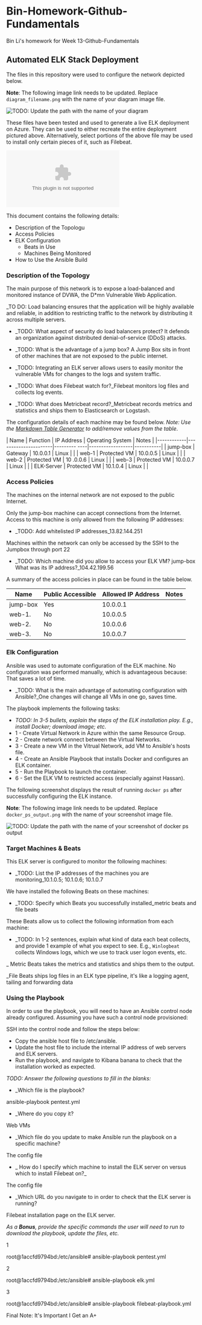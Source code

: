 # Bin-Homework-Github-Fundamentals
Bin Li's homework for Week 13-Github-Fundamentals

## Automated ELK Stack Deployment

The files in this repository were used to configure the network depicted below.

**Note**: The following image link needs to be updated. Replace `diagram_filename.png` with the name of your diagram image file.  

![TODO: Update the path with the name of your diagram](https://github.com/PandaPooPoo888/Bin-Homework-Github-Fundamentals/blob/main/Diagrams/_BIN%20LI__12-Cloud-Security%20HW_.png)

These files have been tested and used to generate a live ELK deployment on Azure. They can be used to either recreate the entire deployment pictured above. 
Alternatively, select portions of the above file may be used to install only certain pieces of it, such as Filebeat.

![TODO: Enter the playbook file](https://github.com/PandaPooPoo888/Bin-Homework-Github-Fundamentals/blob/main/Ansible/filebeat-playbook-yml.rtf)

This document contains the following details:
- Description of the Topologu
- Access Policies
- ELK Configuration
  - Beats in Use
  - Machines Being Monitored
- How to Use the Ansible Build

### Description of the Topology

The main purpose of this network is to expose a load-balanced and monitored instance of DVWA, the D*mn Vulnerable Web Application.

_TO DO: Load balancing ensures that the application will be highly available and reliable, in addition to restricting traffic to the network by distributing it across multiple servers.

- _TODO: What aspect of security do load balancers protect? It defends an organization against distributed denial-of-service (DDoS) attacks.
- _TODO: What is the advantage of a jump box? A Jump Box sits in front of other machines that are not exposed to the public internet.

- _TODO: Integrating an ELK server allows users to easily monitor the vulnerable VMs for changes to the logs and system traffic.
- _TODO: What does Filebeat watch for?_Filebeat monitors log files and collects log events.
- _TODO: What does Metricbeat record?_Metricbeat records metrics and statistics and ships them to Elasticsearch or Logstash.

The configuration details of each machine may be found below.
_Note: Use the [Markdown Table Generator](http://www.tablesgenerator.com/markdown_tables) to add/remove values from the table_.

| Name       | Function               | IP Address  | Operating System | Notes     |
|------------|----------------------|---------  ----|------------------|-----------|
| jump-box | Gateway               | 10.0.0.1      | Linux            |           |
| web-1      | Protected VM       | 10.0.0.5      | Linux            |           |
| web-2      | Protected VM       | 10 .0.0.6     | Linux            |           |
| web-3      | Protected VM       | 10.0.0.7      | Linux            |           |
| ELK-Server | Protected VM    | 10.1.0.4      | Linux            |           |

### Access Policies

The machines on the internal network are not exposed to the public Internet. 

Only the jump-box machine can accept connections from the Internet. Access to this machine is only allowed from the following IP addresses:
- _TODO: Add whitelisted IP addresses_13.82.144.251


Machines within the network can only be accessed by the SSH to the Jumpbox through port 22
- _TODO: Which machine did you allow to access your ELK VM? jump-box   What was its IP address?_104.42.199.56

A summary of the access policies in place can be found in the table below.

| Name               | Public Accessible     | Allowed IP Address    | Notes   |
|------------------|-------------------------|--------------------------|---------|
| jump-box        | Yes                             | 10.0.0.1                       |           |
| web-1.            | No                              | 10.0.0.5                       |           |
| web-2.            | No                              | 10.0.0.6                       |           |
| web-3.           |  No                              | 10.0.0.7                       |           |

### Elk Configuration

Ansible was used to automate configuration of the ELK machine. No configuration was performed manually, which is advantageous because: 
That saves a lot of time.
- _TODO: What is the main advantage of automating configuration with Ansible?_One changes will change all VMs in one go, saves time. 

The playbook implements the following tasks:

- _TODO: In 3-5 bullets, explain the steps of the ELK installation play. E.g., install Docker; download image; etc._
- 1 - Create Virtual Network in Azure within the same Resource Group.
- 2 - Create network connect between the Virtual Networks.
- 3 - Create a new VM in the Vitrual Network, add VM to Ansible's hosts file.
- 4 - Create an Ansible Playbook that installs Docker and configures an ELK container. 
 - 5 - Run the Playbook to launch the container.
 - 6 - Set the ELK VM to restricted access (especially against Hassan).

The following screenshot displays the result of running `docker ps` after successfully configuring the ELK instance.

**Note**: The following image link needs to be updated. Replace `docker_ps_output.png` with the name of your screenshot image file.  


![TODO: Update the path with the name of your screenshot of docker ps output](Images/docker_ps_output.png)

### Target Machines & Beats
This ELK server is configured to monitor the following machines:
- _TODO: List the IP addresses of the machines you are monitoring_10.1.0.5; 10.1.0.6; 10.1.0.7

We have installed the following Beats on these machines:
- _TODO: Specify which Beats you successfully installed_metric beats and file beats

These Beats allow us to collect the following information from each machine:

- _TODO: In 1-2 sentences, explain what kind of data each beat collects, and provide 1 example of what you expect to see. E.g., `Winlogbeat` collects Windows logs, which we use to track user logon events, etc.

_ Metric Beats takes the metrics and statistics and ships them to the output. 

_File Beats ships log files in an ELK type pipeline, it's like a logging agent, tailing and forwarding data 

### Using the Playbook
In order to use the playbook, you will need to have an Ansible control node already configured. Assuming you have such a control node provisioned: 

SSH into the control node and follow the steps below:
- Copy the ansible host file to /etc/ansible.
- Update the host file to include the internal IP address of web servers and ELK servers. 
- Run the playbook, and navigate to Kibana banana to check that the installation worked as expected.

_TODO: Answer the following questions to fill in the blanks:_
- _Which file is the playbook? 

ansible-playbook pentest.yml

- _Where do you copy it?

Web VMs

- _Which file do you update to make Ansible run the playbook on a specific machine? 

The config file

- _ How do I specify which machine to install the ELK server on versus which to install Filebeat on?_

The config file


- _Which URL do you navigate to in order to check that the ELK server is running?

Filebeat installation page on the ELK server.


_As a **Bonus**, provide the specific commands the user will need to run to download the playbook, update the files, etc._


1

root@1accfd9794bd:/etc/ansible# ansible-playbook pentest.yml          

2

root@1accfd9794bd:/etc/ansible# ansible-playbook elk.yml

3

root@1accfd9794bd:/etc/ansible# ansible-playbook filebeat-playbook.yml


Final Note: It's Important I Get an A+

